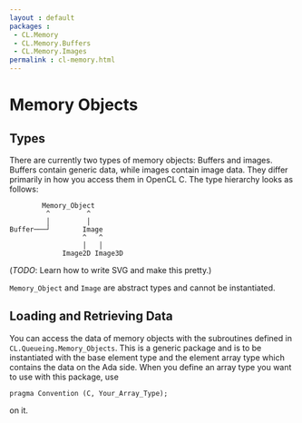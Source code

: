 ```yaml
---
layout : default
packages :
 - CL.Memory
 - CL.Memory.Buffers
 - CL.Memory.Images
permalink : cl-memory.html
---
```


# Memory Objects

## Types

There are currently two types of memory objects: Buffers and images. Buffers
contain generic data, while images contain image data. They differ primarily in
how you access them in OpenCL C.  The type hierarchy looks as follows:

            Memory_Object
             ^         ^
             │         │
    Buffer───┘        Image
                      ^   ^
                      │   │
                 Image2D Image3D

(*TODO*: Learn how to write SVG and make this pretty.)

`Memory_Object` and `Image` are abstract types and cannot be instantiated.

## Loading and Retrieving Data

You can access the data of memory objects with the subroutines defined in
`CL.Queueing.Memory_Objects`. This is a generic package and is to be
instantiated with the base element type and the element array type which contains
the data on the Ada side. When you define an array type you want to use with
this package, use

<?prettify lang=ada?>

    pragma Convention (C, Your_Array_Type);

on it.
